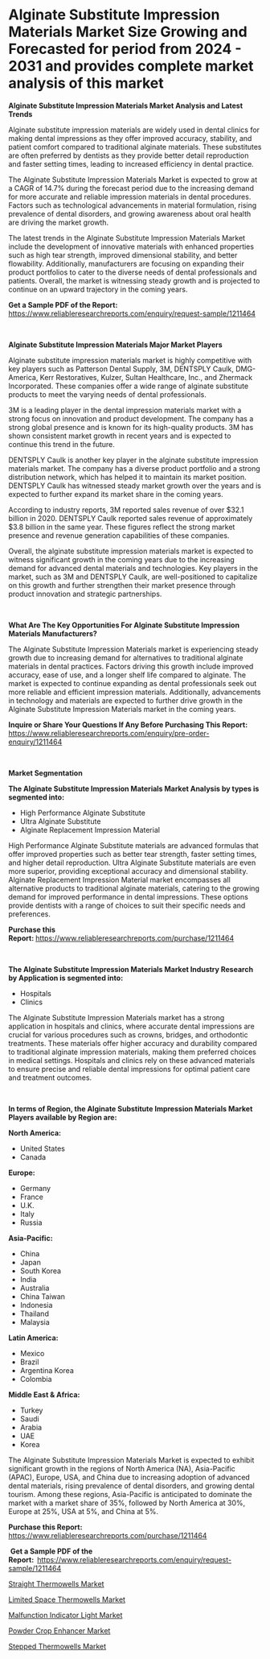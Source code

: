 <p><h1>Alginate Substitute Impression Materials Market Size Growing and Forecasted for period from 2024 - 2031 and provides complete market analysis of this market</h1></p><p><strong>Alginate Substitute Impression Materials Market Analysis and Latest Trends</strong></p>
<p><p>Alginate substitute impression materials are widely used in dental clinics for making dental impressions as they offer improved accuracy, stability, and patient comfort compared to traditional alginate materials. These substitutes are often preferred by dentists as they provide better detail reproduction and faster setting times, leading to increased efficiency in dental practice.</p><p>The Alginate Substitute Impression Materials Market is expected to grow at a CAGR of 14.7% during the forecast period due to the increasing demand for more accurate and reliable impression materials in dental procedures. Factors such as technological advancements in material formulation, rising prevalence of dental disorders, and growing awareness about oral health are driving the market growth.</p><p>The latest trends in the Alginate Substitute Impression Materials Market include the development of innovative materials with enhanced properties such as high tear strength, improved dimensional stability, and better flowability. Additionally, manufacturers are focusing on expanding their product portfolios to cater to the diverse needs of dental professionals and patients. Overall, the market is witnessing steady growth and is projected to continue on an upward trajectory in the coming years.</p></p>
<p><strong>Get a Sample PDF of the Report:&nbsp;</strong> <a href="https://www.reliableresearchreports.com/enquiry/request-sample/1211464">https://www.reliableresearchreports.com/enquiry/request-sample/1211464</a></p>
<p>&nbsp;</p>
<p><strong>Alginate Substitute Impression Materials Major Market Players</strong></p>
<p><p>Alginate substitute impression materials market is highly competitive with key players such as Patterson Dental Supply, 3M, DENTSPLY Caulk, DMG-America, Kerr Restoratives, Kulzer, Sultan Healthcare, Inc., and Zhermack Incorporated. These companies offer a wide range of alginate substitute products to meet the varying needs of dental professionals.</p><p>3M is a leading player in the dental impression materials market with a strong focus on innovation and product development. The company has a strong global presence and is known for its high-quality products. 3M has shown consistent market growth in recent years and is expected to continue this trend in the future.</p><p>DENTSPLY Caulk is another key player in the alginate substitute impression materials market. The company has a diverse product portfolio and a strong distribution network, which has helped it to maintain its market position. DENTSPLY Caulk has witnessed steady market growth over the years and is expected to further expand its market share in the coming years.</p><p>According to industry reports, 3M reported sales revenue of over $32.1 billion in 2020. DENTSPLY Caulk reported sales revenue of approximately $3.8 billion in the same year. These figures reflect the strong market presence and revenue generation capabilities of these companies.</p><p>Overall, the alginate substitute impression materials market is expected to witness significant growth in the coming years due to the increasing demand for advanced dental materials and technologies. Key players in the market, such as 3M and DENTSPLY Caulk, are well-positioned to capitalize on this growth and further strengthen their market presence through product innovation and strategic partnerships.</p></p>
<p>&nbsp;</p>
<p><strong>What Are The Key Opportunities For Alginate Substitute Impression Materials Manufacturers?</strong></p>
<p><p>The Alginate Substitute Impression Materials market is experiencing steady growth due to increasing demand for alternatives to traditional alginate materials in dental practices. Factors driving this growth include improved accuracy, ease of use, and a longer shelf life compared to alginate. The market is expected to continue expanding as dental professionals seek out more reliable and efficient impression materials. Additionally, advancements in technology and materials are expected to further drive growth in the Alginate Substitute Impression Materials market in the coming years.</p></p>
<p><strong>Inquire or Share Your Questions If Any Before Purchasing This Report:</strong> <a href="https://www.reliableresearchreports.com/enquiry/pre-order-enquiry/1211464">https://www.reliableresearchreports.com/enquiry/pre-order-enquiry/1211464</a></p>
<p>&nbsp;</p>
<p><strong>Market Segmentation</strong></p>
<p><strong>The Alginate Substitute Impression Materials Market Analysis by types is segmented into:</strong></p>
<p><ul><li>High Performance Alginate Substitute</li><li>Ultra Alginate Substitute</li><li>Alginate Replacement Impression Material</li></ul></p>
<p><p>High Performance Alginate Substitute materials are advanced formulas that offer improved properties such as better tear strength, faster setting times, and higher detail reproduction. Ultra Alginate Substitute materials are even more superior, providing exceptional accuracy and dimensional stability. Alginate Replacement Impression Material market encompasses all alternative products to traditional alginate materials, catering to the growing demand for improved performance in dental impressions. These options provide dentists with a range of choices to suit their specific needs and preferences.</p></p>
<p><strong>Purchase this Report:&nbsp;</strong><a href="https://www.reliableresearchreports.com/purchase/1211464">https://www.reliableresearchreports.com/purchase/1211464</a></p>
<p>&nbsp;</p>
<p><strong>The Alginate Substitute Impression Materials Market Industry Research by Application is segmented into:</strong></p>
<p><ul><li>Hospitals</li><li>Clinics</li></ul></p>
<p><p>The Alginate Substitute Impression Materials market has a strong application in hospitals and clinics, where accurate dental impressions are crucial for various procedures such as crowns, bridges, and orthodontic treatments. These materials offer higher accuracy and durability compared to traditional alginate impression materials, making them preferred choices in medical settings. Hospitals and clinics rely on these advanced materials to ensure precise and reliable dental impressions for optimal patient care and treatment outcomes.</p></p>
<p>&nbsp;</p>
<p><strong>In terms of Region, the Alginate Substitute Impression Materials Market Players available by Region are:</strong></p>
<p>
    <p> <strong> North America: </strong>
        <ul>
            <li>United States</li>
            <li>Canada</li>
        </ul>
        </p> 
    <p> <strong> Europe: </strong>
        <ul>
            <li>Germany</li>
            <li>France</li>
            <li>U.K.</li>
            <li>Italy</li>
            <li>Russia</li>
        </ul>
        </p> 
    <p> <strong> Asia-Pacific: </strong>
        <ul>
            <li>China</li>
            <li>Japan</li>
            <li>South Korea</li>
            <li>India</li>
            <li>Australia</li>
            <li>China Taiwan</li>
            <li>Indonesia</li>
            <li>Thailand</li>
            <li>Malaysia</li>
        </ul>
        </p> 
    <p> <strong> Latin America: </strong>
        <ul>
            <li>Mexico</li>
            <li>Brazil</li>
            <li>Argentina Korea</li>
            <li>Colombia</li>
        </ul>
        </p> 
    <p> <strong> Middle East & Africa: </strong>
        <ul>
            <li>Turkey</li>
            <li>Saudi</li>
            <li>Arabia</li>
            <li>UAE</li>
            <li>Korea</li>
        </ul>
    </p>
    </p>
<p><p>The Alginate Substitute Impression Materials Market is expected to exhibit significant growth in the regions of North America (NA), Asia-Pacific (APAC), Europe, USA, and China due to increasing adoption of advanced dental materials, rising prevalence of dental disorders, and growing dental tourism. Among these regions, Asia-Pacific is anticipated to dominate the market with a market share of 35%, followed by North America at 30%, Europe at 25%, USA at 5%, and China at 5%.</p></p>
<p><strong>Purchase this Report: </strong><a href="https://www.reliableresearchreports.com/purchase/1211464">https://www.reliableresearchreports.com/purchase/1211464</a></p>
<p>&nbsp;<strong>Get a Sample PDF of the Report:&nbsp;&nbsp;</strong><a href="https://www.reliableresearchreports.com/enquiry/request-sample/1211464">https://www.reliableresearchreports.com/enquiry/request-sample/1211464</a></p>
<p><strong></strong></p>
<p><p><a href="https://medium.com/p/448d22504ce4/edit">Straight Thermowells Market</a></p><p><a href="https://medium.com/p/6756961eb383/edit">Limited Space Thermowells Market</a></p><p><a href="https://github.com/gamblestampleyjenny50m5sl6/Market-Research-Report-List-1/blob/main/malfunction-indicator-light-market.md">Malfunction Indicator Light Market</a></p><p><a href="https://github.com/wwwkeltoum/Market-Research-Report-List-2/blob/main/powder-crop-enhancer-market.md">Powder Crop Enhancer Market</a></p><p><a href="https://medium.com/p/0527880ba947/edit">Stepped Thermowells Market</a></p></p>